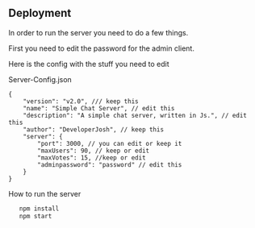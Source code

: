 ## Deployment

In order to run the server you need to do a few things.

First you need to edit the password for the admin client.

Here is the config with the stuff you need to edit

Server-Config.json
```jsonc
{
    "version": "v2.0", /// keep this
    "name": "Simple Chat Server", // edit this
    "description": "A simple chat server, written in Js.", // edit this
    "author": "DeveloperJosh", // keep this
    "server": {
        "port": 3000, // you can edit or keep it
        "maxUsers": 90, // keep or edit
        "maxVotes": 15, //keep or edit
        "adminpassword": "password" // edit this
    }
}
```

How to run the server

```bash
   npm install
   npm start
```